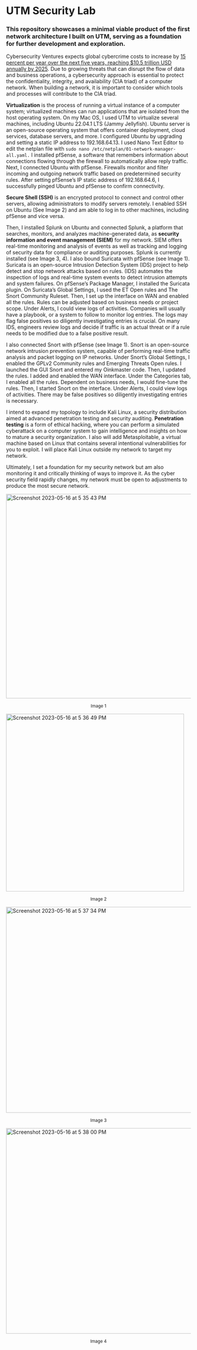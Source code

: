 # UTM Security Lab
### This repository showcases a minimal viable product of the first network architecture I built on UTM, serving as a foundation for further development and exploration.

Cybersecurity Ventures expects global cybercrime costs to increase by [15 percent per year over the next five years, reaching $10.5 trillion USD annually by 2025](https://cybersecurityventures.com/hackerpocalypse-cybercrime-report-2016/). Due to growing threats that can disrupt the flow of data and business operations, a cybersecurity approach is essential to protect the confidentiality, integrity, and availability (CIA triad) of a computer network.  When building a network, it is important to consider which tools and processes will contribute to the CIA triad. 

**Virtualization** is the process of running a virtual instance of a computer system; virtualized machines can run applications that are isolated from the host operating system. On my Mac OS, I used UTM to virtualize several machines, including Ubuntu 22.04.1 LTS (Jammy Jellyfish). Ubuntu server is an open-source operating system that offers container deployment, cloud services, database servers, and more. I configured Ubuntu by upgrading and setting a static IP address to 192.168.64.13. I used Nano Text Editor to edit the netplan file with ```sudo nano /etc/netplan/01-network-manager-all.yaml.``` I installed pfSense, a software that remembers information about connections flowing through the firewall to automatically allow reply traffic. Next, I connected Ubuntu with pfSense. Firewalls monitor and filter incoming and outgoing network traffic based on predetermined security rules. After setting pfSense’s IP static address of 192.168.64.6, I successfully pinged Ubuntu and pfSense to confirm connectivity. 

**Secure Shell (SSH)** is an encrypted protocol to connect and control other servers, allowing administrators to modify servers remotely. I enabled SSH on Ubuntu (See Image 2) and am able to log in to other machines, including pfSense and vice versa. 

Then, I installed Splunk on Ubuntu and connected Splunk, a platform that searches, monitors, and analyzes machine-generated data, as **security information and event management (SIEM)** for my network. SIEM offers real-time monitoring and analysis of events as well as tracking and logging of security data for compliance or auditing purposes. Splunk is currently installed (see Image 3, 4). I also bound Suricata with pfSense (see Image 1). Suricata is an open-source Intrusion Detection System (IDS) project to help detect and stop network attacks based on rules. (IDS) automates the inspection of logs and real-time system events to detect intrusion attempts and system failures. On pfSense’s Package Manager, I installed the Suricata plugin. On Suricata’s Global Settings, I used the ET Open rules and The Snort Community Ruleset. Then, I set up the interface on WAN and enabled all the rules. Rules can be adjusted based on business needs or project scope. Under Alerts, I could view logs of activities. Companies will usually have a playbook, or a system to follow to monitor log entries. The logs may flag false positives so diligently investigating entries is crucial. On many IDS, engineers review logs and decide if traffic is an actual threat or if a rule needs to be modified due to a false positive result. 

I also connected Snort with pfSense (see Image 1). Snort is an open-source network intrusion prevention system, capable of performing real-time traffic analysis and packet logging on IP networks. Under Snort’s Global Settings, I enabled the GPLv2 Community rules and Emerging Threats Open rules. I launched the GUI Snort and entered my Oinkmaster code. Then, I updated the rules. I added and enabled the WAN interface. Under the Categories tab, I enabled all the rules. Dependent on business needs, I would fine-tune the rules. Then, I started Snort on the interface. Under Alerts, I could view logs of activities. There may be false positives so diligently investigating entries is necessary.

I intend to expand my topology to include Kali Linux, a security distribution aimed at advanced penetration testing and security auditing. **Penetration testing** is a form of ethical hacking, where you can perform a simulated cyberattack on a computer system to gain intelligence and insights on how to mature a security organization. I also will add Metasploitable, a virtual machine based on Linux that contains several intentional vulnerabilities for you to exploit. I will place Kali Linux outside my network to target my network. 

Ultimately, I set a foundation for my security network but am also monitoring it and critically thinking of ways to improve it. As the cyber security field rapidly changes, my network must be open to adjustments to produce the most secure network. 



<img width="558" alt="Screenshot 2023-05-16 at 5 35 43 PM" src="https://github.com/nancyuddin/nancyuddin/assets/119987538/125f22ee-a66e-4799-992a-71fbc3d83e03">
<p align="center"><sup>Image 1</sup></p>


<img width="485" alt="Screenshot 2023-05-16 at 5 36 49 PM" src="https://github.com/nancyuddin/nancyuddin/assets/119987538/92dab57f-370a-45ec-a48d-8f9b7abbddfe">
<p align="center"><sup>Image 2</sup></p>


<img width="562" alt="Screenshot 2023-05-16 at 5 37 34 PM" src="https://github.com/nancyuddin/nancyuddin/assets/119987538/8a1f70d1-a181-47d6-909a-bf0dee4b7938">
<p align="center"><sup>Image 3</sup></p>


<img width="561" alt="Screenshot 2023-05-16 at 5 38 00 PM" src="https://github.com/nancyuddin/nancyuddin/assets/119987538/21222101-e7b2-4488-8d9a-41c7dd94a051">
<p align="center"><sup>Image 4</sup></p>

